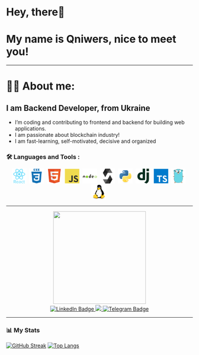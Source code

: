 # Hey, there👋
# My name is Qniwers, nice to meet you!
------------------
<h1> 
  👩‍💻 About me:
</h1>
<h2>I am Backend Developer, from Ukraine</h2>
<ul>
    <li>I’m coding and contributing to frontend and backend for building web applications.</li>
    <li>I am passionate about blockchain industry!</li>
    <li>I am fast-learning, self-motivated, decisive and organized</li>
  </ul>
  
### :hammer_and_wrench: Languages and Tools :
<div align="center">
  <img src="https://github.com/devicons/devicon/blob/master/icons/react/react-original-wordmark.svg" title="React" alt="React" width="40" height="40"/>&nbsp;
  <img src="https://github.com/devicons/devicon/blob/master/icons/css3/css3-plain-wordmark.svg"  title="CSS3" alt="CSS" width="40" height="40"/>&nbsp;
  <img src="https://github.com/devicons/devicon/blob/master/icons/html5/html5-original.svg" title="HTML5" alt="HTML" width="40" height="40"/>&nbsp;
  <img src="https://github.com/devicons/devicon/blob/master/icons/javascript/javascript-original.svg" title="JavaScript" alt="JavaScript" width="40" height="40"/>&nbsp;
  <img src="https://github.com/devicons/devicon/blob/master/icons/nodejs/nodejs-original-wordmark.svg" title="NodeJS" alt="NodeJS" width="40" height="40"/>&nbsp;
 <img src="https://github.com/devicons/devicon/blob/master/icons/solidity/solidity-original.svg"      title="Solidity" alt="Solidity" width="40" height="40"/>&nbsp;
  <img src="https://github.com/devicons/devicon/blob/master/icons/python/python-original.svg" title="Python" alt="Python" width="40" height="40" />&nbsp;
  <img src="https://github.com/devicons/devicon/blob/master/icons/django/django-plain.svg" title="Django" alt="Django" width="40" height="40" />&nbsp;
  <img src="https://github.com/devicons/devicon/blob/master/icons/typescript/typescript-plain.svg" title="typescript" alt="typescript" width="40" height="40" />&nbsp;
  <img src="https://github.com/devicons/devicon/blob/master/icons/go/go-original.svg" title="go" alt="go" width="40" height="40" />&nbsp;
  <img src="https://github.com/devicons/devicon/blob/master/icons/linux/linux-original.svg" title="linux" alt="linux" width="40" height="40" />&nbsp;
</div>
                                                                                                                                                   
  
--------------------------------------------------------
<div id="header" align="center">
  <img src="https://user-images.githubusercontent.com/73220736/199696203-5b063f9d-6817-4520-82eb-624e6c730532.gif" width="250" height="250"/> 
</div>
<div id="badges" align="center">
  <a href="https://www.linkedin.com/in/oleksandr-matviienko-4a7b16248"/>
  <img src="https://img.shields.io/badge/LinkedIn-blue?style=for-the-badge&logo=linkedin&logoColor=white" alt="LinkedIn Badge"/>
  </a>
  <a href="qniwwwersss@gmail.com">
    <img src="https://img.shields.io/badge/qniwwwersss@gmail.com-blueviolet?style=for-the-badge&logo=gmail&logoColor=white" />  
</a>
  <a href="@usioa">
    <img src="https://img.shields.io/badge/@usioa-blue?style=for-the-badge&logo=telegram&logoColor=white" alt="Telegram Badge" />
  </a>
</div>

---
### 📊 My Stats
[![GitHub Streak](http://github-readme-streak-stats.herokuapp.com?user=your-github-username&theme=dark&background=000000)](https://git.io/streak-stats)
[![Top Langs](https://github-readme-stats.vercel.app/api/top-langs/?username=werniq&layout=compact&theme=vision-friendly-dark)](https://github.com/werniq/github-readme-stats)

<!-- ![tumblr_n54httDm0V1re72jio1_1280](https://user-images.githubusercontent.com/73220736/199696203-5b063f9d-6817-4520-82eb-624e6c730532.gif)
 -->
